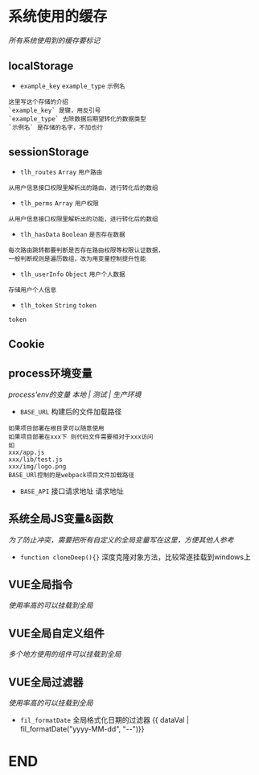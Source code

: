 # 系统使用的缓存
*所有系统使用到的缓存要标记*

## localStorage
+ `example_key` `example_type` `示例名` 
```text
这里写这个存储的介绍
`example_key` 是键，用反引号
`example_type` 去除数据后期望转化的数据类型
`示例名` 是存储的名字，不加也行
```

## sessionStorage
+ `tlh_routes` `Array` `用户路由`
```text
从用户信息接口权限里解析出的路由，进行转化后的数组
```

+ `tlh_perms` `Array` `用户权限`
```text
从用户信息接口权限里解析出的功能，进行转化后的数组
```
+ `tlh_hasData` `Boolean` `是否存在数据`
```text
每次路由跳转都要判断是否存在路由权限等权限认证数据， 
一般判断规则是遍历数组，改为用变量控制提升性能
```

+ `tlh_userInfo` `Object` `用户个人数据`
```text
存储用户个人信息
```

+ `tlh_token` `String` `token`
```text
token
```

## Cookie

## process环境变量
*process'env的变量 本地 | 测试 | 生产环境*
+ `BASE_URL` 构建后的文件加载路径
```text
如果项目部署在根目录可以随意使用
如果项目部署在xxx下 则代码文件需要相对于xxx访问
如
xxx/app.js
xxx/lib/test.js
xxx/img/logo.png
BASE_URl控制的是webpack项目文件加载路径
``` 

+ `BASE_API` 接口请求地址
请求地址

## 系统全局JS变量&函数
*为了防止冲突，需要把所有自定义的全局变量写在这里，方便其他人参考*
+ `function cloneDeep(){}`
深度克隆对象方法，比较常遂挂载到windows上

## VUE全局指令
*使用率高的可以挂载到全局*

## VUE全局自定义组件
*多个地方使用的组件可以挂载到全局*

## VUE全局过滤器
*使用率高的可以挂载到全局*
+ `fil_formatDate`
全局格式化日期的过滤器 
{{ dataVal | fil_formatDate("yyyy-MM-dd", "--")}}














# END
